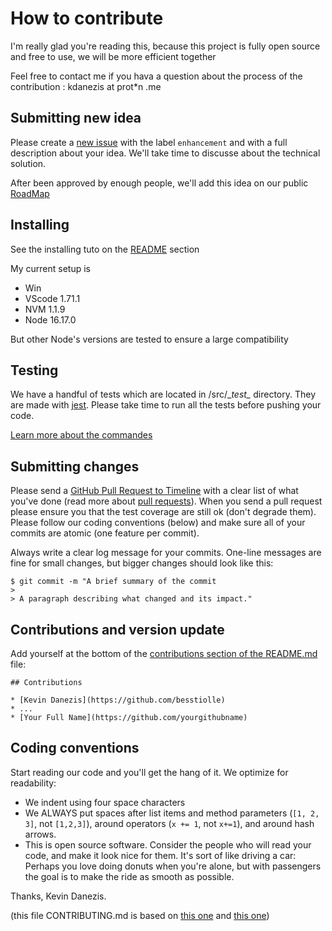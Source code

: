 # How to contribute

I'm really glad you're reading this, because this project is fully open source and free to use, we will be more efficient together

Feel free to contact me if you hava a question about the process of the contribution : kdanezis at prot*n .me

## Submitting new idea

Please create a [new issue](https://github.com/besstiolle/Timeline/issues/new) with the label `enhancement` and with a full description about your idea. We'll take time to discusse about the technical solution.

After been approved by enough people, we'll add this idea on our public [RoadMap](./README.md)

## Installing

See the installing tuto on the [README](./README.md) section

My current setup is 
 * Win 
 * VScode 1.71.1
 * NVM 1.1.9
 * Node 16.17.0

But other Node's versions are tested to ensure a large compatibility

## Testing

We have a handful of tests which are located in /src/\__test\__ directory. They are made with [jest](https://jestjs.io/fr/). Please take time to run all the tests before pushing your code.

[Learn more about the commandes](./README.md)

## Submitting changes

Please send a [GitHub Pull Request to Timeline](https://github.com/besstiolle/Timeline/pull/new/master) with a clear list of what you've done (read more about [pull requests](http://help.github.com/pull-requests/)). When you send a pull request please ensure you that the test coverage are still ok (don't degrade them). Please follow our coding conventions (below) and make sure all of your commits are atomic (one feature per commit).

Always write a clear log message for your commits. One-line messages are fine for small changes, but bigger changes should look like this:

    $ git commit -m "A brief summary of the commit
    > 
    > A paragraph describing what changed and its impact."

## Contributions and version update

Add yourself at the bottom of the [contributions section of the README.md](README.md#contributions) file:

```text
## Contributions

* [Kevin Danezis](https://github.com/besstiolle)
* ...
* [Your Full Name](https://github.com/yourgithubname)
```


## Coding conventions

Start reading our code and you'll get the hang of it. We optimize for readability:

  * We indent using four space characters
  * We ALWAYS put spaces after list items and method parameters (`[1, 2, 3]`, not `[1,2,3]`), around operators (`x += 1`, not `x+=1`), and around hash arrows.
  * This is open source software. Consider the people who will read your code, and make it look nice for them. It's sort of like driving a car: Perhaps you love doing donuts when you're alone, but with passengers the goal is to make the ride as smooth as possible.

Thanks,
Kevin Danezis.

(this file CONTRIBUTING.md is based on [this one](https://github.com/lucsorel/py2puml/blob/main/CONTRIBUTING.md) and [this one](https://github.com/lucsorel/py2puml/blob/main/CONTRIBUTING.md))